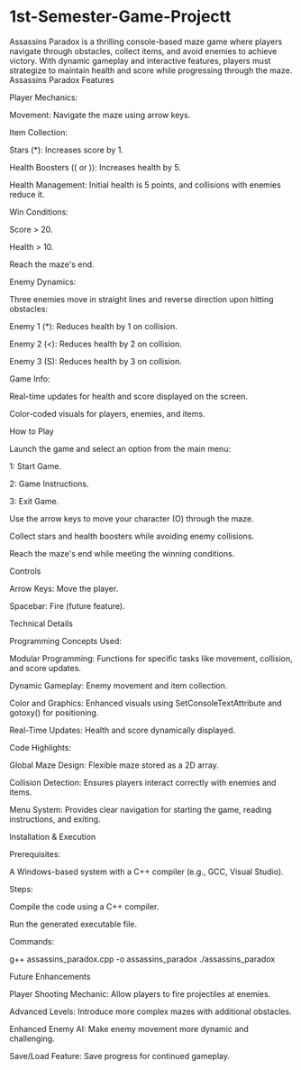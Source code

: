 # 1st-Semester-Game-Projectt
Assassins Paradox is a thrilling console-based maze game where players navigate through obstacles, collect items, and avoid enemies to achieve victory. With dynamic gameplay and interactive features, players must strategize to maintain health and score while progressing through the maze.
Assassins Paradox
Features

Player Mechanics:

Movement: Navigate the maze using arrow keys.

Item Collection:

Stars (*): Increases score by 1.

Health Boosters (( or )): Increases health by 5.

Health Management: Initial health is 5 points, and collisions with enemies reduce it.

Win Conditions:

Score > 20.

Health > 10.

Reach the maze's end.

Enemy Dynamics:

Three enemies move in straight lines and reverse direction upon hitting obstacles:

Enemy 1 (*): Reduces health by 1 on collision.

Enemy 2 (<): Reduces health by 2 on collision.

Enemy 3 (S): Reduces health by 3 on collision.

Game Info:

Real-time updates for health and score displayed on the screen.

Color-coded visuals for players, enemies, and items.

How to Play

Launch the game and select an option from the main menu:

1: Start Game.

2: Game Instructions.

3: Exit Game.

Use the arrow keys to move your character (O) through the maze.

Collect stars and health boosters while avoiding enemy collisions.

Reach the maze's end while meeting the winning conditions.

Controls

Arrow Keys: Move the player.

Spacebar: Fire (future feature).

Technical Details

Programming Concepts Used:

Modular Programming: Functions for specific tasks like movement, collision, and score updates.

Dynamic Gameplay: Enemy movement and item collection.

Color and Graphics: Enhanced visuals using SetConsoleTextAttribute and gotoxy() for positioning.

Real-Time Updates: Health and score dynamically displayed.

Code Highlights:

Global Maze Design: Flexible maze stored as a 2D array.

Collision Detection: Ensures players interact correctly with enemies and items.

Menu System: Provides clear navigation for starting the game, reading instructions, and exiting.

Installation & Execution

Prerequisites:

A Windows-based system with a C++ compiler (e.g., GCC, Visual Studio).

Steps:

Compile the code using a C++ compiler.

Run the generated executable file.

Commands:

g++ assassins_paradox.cpp -o assassins_paradox
./assassins_paradox

Future Enhancements

Player Shooting Mechanic: Allow players to fire projectiles at enemies.

Advanced Levels: Introduce more complex mazes with additional obstacles.

Enhanced Enemy AI: Make enemy movement more dynamic and challenging.

Save/Load Feature: Save progress for continued gameplay.


